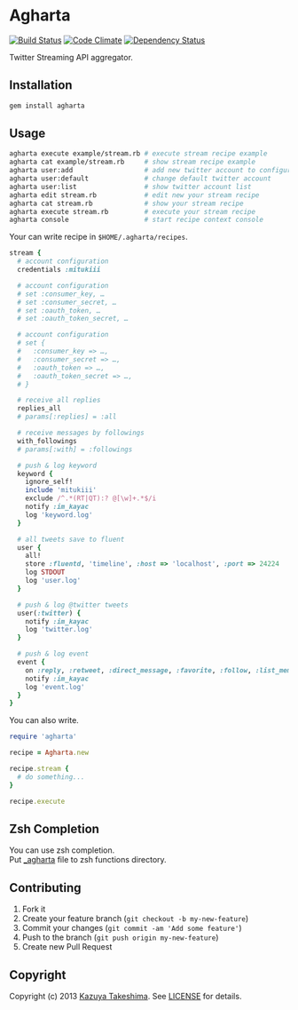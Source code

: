# Agharta

[![Build Status](https://travis-ci.org/mitukiii/agharta.png?branch=master)][travis]
[![Code Climate](https://codeclimate.com/github/mitukiii/agharta.png)][codeclimate]
[![Dependency Status](https://gemnasium.com/mitukiii/agharta.png?travis)][gemnasium]

[travis]: https://travis-ci.org/mitukiii/agharta
[codeclimate]: https://codeclimate.com/github/mitukiii/agharta
[gemnasium]: https://gemnasium.com/mitukiii/agharta

Twitter Streaming API aggregator.

## Installation

```sh
gem install agharta
```

## Usage

```sh
agharta execute example/stream.rb # execute stream recipe example
agharta cat example/stream.rb     # show stream recipe example
agharta user:add                  # add new twitter account to configuration
agharta user:default              # change default twitter account
agharta user:list                 # show twitter account list
agharta edit stream.rb            # edit new your stream recipe
agharta cat stream.rb             # show your stream recipe
agharta execute stream.rb         # execute your stream recipe
agharta console                   # start recipe context console
```

Your can write recipe in `$HOME/.agharta/recipes`.

```ruby
stream {
  # account configuration
  credentials :mitukiii

  # account configuration
  # set :consumer_key, …
  # set :consumer_secret, …
  # set :oauth_token, …
  # set :oauth_token_secret, …

  # account configuration
  # set {
  #   :consumer_key => …,
  #   :consumer_secret => …,
  #   :oauth_token => …,
  #   :oauth_token_secret => …,
  # }

  # receive all replies
  replies_all
  # params[:replies] = :all

  # receive messages by followings
  with_followings
  # params[:with] = :followings

  # push & log keyword
  keyword {
    ignore_self!
    include 'mitukiii'
    exclude /^.*(RT|QT):? @[\w]+.*$/i
    notify :im_kayac
    log 'keyword.log'
  }

  # all tweets save to fluent
  user {
    all!
    store :fluentd, 'timeline', :host => 'localhost', :port => 24224
    log STDOUT
    log 'user.log'
  }

  # push & log @twitter tweets
  user(:twitter) {
    notify :im_kayac
    log 'twitter.log'
  }

  # push & log event
  event {
    on :reply, :retweet, :direct_message, :favorite, :follow, :list_member_added, :list_user_subscribed
    notify :im_kayac
    log 'event.log'
  }
}
```

You can also write.

```ruby
require 'agharta'

recipe = Agharta.new

recipe.stream {
  # do something...
}

recipe.execute
```

## Zsh Completion

You can use zsh completion.  
Put [_agharta][completion] file to zsh functions directory.

[completion]: https://github.com/mitukiii/agharta/blob/master/assets/completion/_agharta

## Contributing

1. Fork it
2. Create your feature branch (`git checkout -b my-new-feature`)
3. Commit your changes (`git commit -am 'Add some feature'`)
4. Push to the branch (`git push origin my-new-feature`)
5. Create new Pull Request

## Copyright

Copyright (c) 2013 [Kazuya Takeshima](mailto:mail@mitukiii.jp). See [LICENSE][license] for details.

[license]: LICENSE.md
